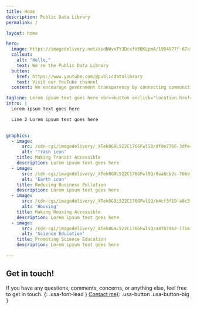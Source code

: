 ```yaml
---
title: Home
description: Public Data Library
permalink: /

layout: home

hero:
  image: https://imagedelivery.net/xidNWvxTY3DcxfV5BKLpmA/1904977f-67af-435f-c3a3-3b1e9f42c600/unlimited
  callout:
    alt: "Hello,"
    text: We're the Public Data Library
  button:
    href: https://www.youtube.com/@publicdatalibrary
    text: Visit our YouTube channel
  content: We encourage government transparency by connecting communities to hard-to-find government documents - for free.

tagline: Lorem ipsum text goes here <br><button onclick="location.href='Lorem ipsum text goes here'" class="">Donate</button>
intro: |
  Lorem ipsum text goes here

  Line 2 Lorem ipsum text goes here
  

graphics:
  - image:
      src: /cdn-cgi/imagedelivery/_XTek0G9L522C176GFwlSQ/df0e7766-3dfe-46d3-5ce2-ddfcfe746700/uswdsgraphics
      alt: 'Train icon'
    title: Making Transit Accessible
    description: Lorem ipsum text goes here
  - image:
      src: /cdn-cgi/imagedelivery/_XTek0G9L522C176GFwlSQ/9aa8cb2c-766d-47e8-575d-1a9ff0e34d00/uswdsgraphics
      alt: 'Earth icon'
    title: Reducing Business Pollution
    description: Lorem ipsum text goes here
  - image:
      src: /cdn-cgi/imagedelivery/_XTek0G9L522C176GFwlSQ/b4cf3f19-a8c5-4b3c-5348-712818202700/uswdsgraphics
      alt: 'Housing'
    title: Making Housing Accessible
    description: Lorem ipsum text goes here
  - image:
      src: /cdn-cgi/imagedelivery/_XTek0G9L522C176GFwlSQ/a87b7962-1716-4bac-d32d-8cd5b0ccd400/uswdsgraphics
      alt: 'Science Education'
    title: Promoting Science Education
    description: Lorem ipsum text goes here

---
```

## Get in touch!

If you have any questions, comments, concerns, or anything else, feel free to get in touch.
{: .usa-font-lead }
[Contact me](/contact/){: .usa-button .usa-button-big }
